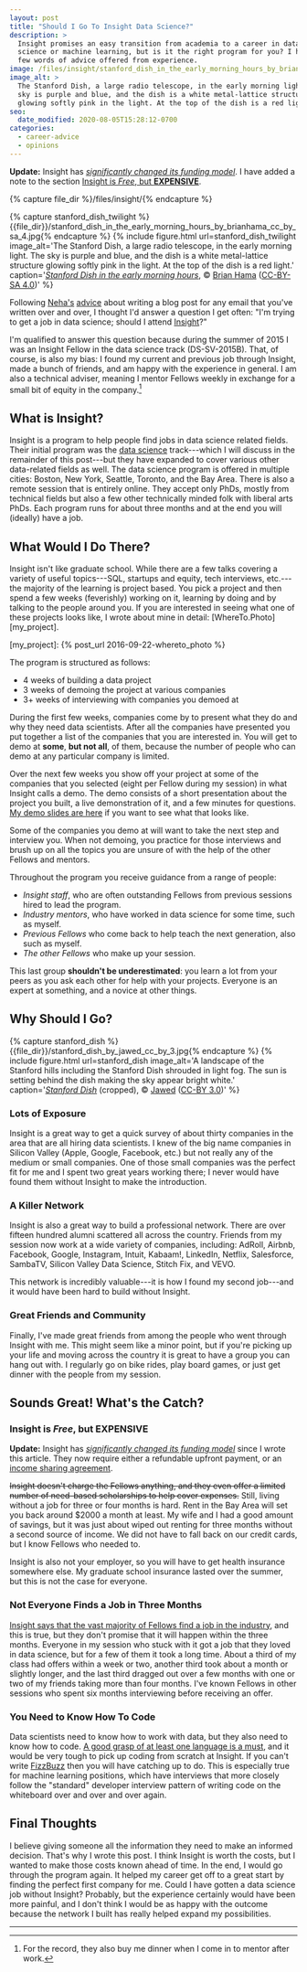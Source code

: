 ```yaml
---
layout: post
title: "Should I Go To Insight Data Science?"
description: >
  Insight promises an easy transition from academia to a career in data
  science or machine learning, but is it the right program for you? I have a
  few words of advice offered from experience.
image: /files/insight/stanford_dish_in_the_early_morning_hours_by_brianhama_cc_by_sa_4.jpg
image_alt: >
  The Stanford Dish, a large radio telescope, in the early morning light. The
  sky is purple and blue, and the dish is a white metal-lattice structure
  glowing softly pink in the light. At the top of the dish is a red light.
seo:
  date_modified: 2020-08-05T15:28:12-0700
categories:
  - career-advice
  - opinions
---
```


**Update:** Insight has [_significantly changed its funding model_][funding].
I have added a note to the section [Insight is _Free_, but
**EXPENSIVE**][free].

[funding]: https://insightfellows.com/financing
[free]: #insight-is-free-but-expensive

{% capture file_dir %}/files/insight/{% endcapture %}

{% capture stanford_dish_twilight %}{{file_dir}}/stanford_dish_in_the_early_morning_hours_by_brianhama_cc_by_sa_4.jpg{% endcapture %}
{% include figure.html
  url=stanford_dish_twilight
  image_alt='The Stanford Dish, a large radio telescope, in the early morning
    light. The sky is purple and blue, and the dish is a white metal-lattice
    structure glowing softly pink in the light. At the top of the dish is a
    red light.'
  caption='<a href="https://commons.wikimedia.org/wiki/File:Stanford_Dish_in_the_early_morning_hours.jpg"><em>Stanford Dish in the early morning hours</em></a>, © <a href="https://en.wikipedia.org/wiki/User:Brianhama">Brian Hama</a> (<a href="https://creativecommons.org/licenses/by-sa/4.0/deed.en">CC-BY-SA 4.0</a>)'
%}

Following [Neha's][neha] [advice][advice] about writing a blog post for any
email that you've written over and over, I thought I'd answer a question I get
often: "I'm trying to get a job in data science; should I attend
[Insight][insight]?"

[neha]: https://twitter.com/nerdneha
[advice]: https://twitter.com/math_rachel/status/822958139343446016
[insight]: https://www.insightdatascience.com/

I'm qualified to answer this question because during the summer of 2015 I was
an Insight Fellow in the data science track (DS-SV-2015B). That, of course, is
also my bias: I found my current and previous job through Insight, made a
bunch of friends, and am happy with the experience in general. I am also a
technical adviser, meaning I mentor Fellows weekly in exchange for a small bit
of equity in the company.[^1]

## What is Insight?

Insight is a program to help people find jobs in data science related fields.
Their initial program was the [data science][insight] track---which I will
discuss in the remainder of this post---but they have expanded to cover
various other data-related fields as well. The data science program is offered
in multiple cities: Boston, New York, Seattle, Toronto, and the Bay Area.
There is also a remote session that is entirely online. They accept only PhDs,
mostly from technical fields but also a few other technically minded folk with
liberal arts PhDs. Each program runs for about three months and at the end you
will (ideally) have a job.

## What Would I Do There?

Insight isn't like graduate school. While there are a few talks covering a
variety of useful topics---SQL, startups and equity, tech interviews,
etc.---the majority of the learning is project based. You pick a project and
then spend a few weeks (feverishly) working on it, learning by doing and by
talking to the people around you. If you are interested in seeing what one of
these projects looks like, I wrote about mine in detail:
[WhereTo.Photo][my_project].

[my_project]: {% post_url 2016-09-22-whereto_photo %}

The program is structured as follows:

- 4 weeks of building a data project
- 3 weeks of demoing the project at various companies
- 3+ weeks of interviewing with companies you demoed at

During the first few weeks, companies come by to present what they do and why
they need data scientists. After all the companies have presented you put
together a list of the companies that you are interested in. You will get to
demo at **some**, **but not all**, of them, because the number of people who
can demo at any particular company is limited.

Over the next few weeks you show off your project at some of the companies
that you selected (eight per Fellow during my session) in what Insight calls a
demo. The demo consists of a short presentation about the project you built, a
live demonstration of it, and a few minutes for questions. [My demo slides are
here][demo] if you want to see what that looks like.

[demo]: https://docs.google.com/presentation/d/1BwKT9-hDt0jHaCS6qjVlPptYKe5CkCwQUpqdT4GI8hM/edit?usp=sharing


Some of the companies you demo at will want to take the next step and
interview you. When not demoing, you practice for those interviews and brush
up on all the topics you are unsure of with the help of the other Fellows and
mentors.

Throughout the program you receive guidance from a range of people:

- _Insight staff_, who are often outstanding Fellows from previous sessions
hired to lead the program.
- _Industry mentors_, who have worked in data science for some time, such as
myself.
- _Previous Fellows_ who come back to help teach the next generation, also
such as myself.
- _The other Fellows_ who make up your session.

This last group **shouldn't be underestimated**: you learn a lot from your
peers as you ask each other for help with your projects. Everyone is an expert
at something, and a novice at other things.

## Why Should I Go?

{% capture stanford_dish %}{{file_dir}}/stanford_dish_by_jawed_cc_by_3.jpg{% endcapture %}
{% include figure.html
  url=stanford_dish
  image_alt='A landscape of the Stanford hills including the Stanford Dish
    shrouded in light fog. The sun is setting behind the dish making the sky
    appear bright white.'
  caption='<a href="https://commons.wikimedia.org/wiki/File:Stanford_Dish.jpg"><em>Stanford Dish</em></a> (cropped), © <a href="https://en.wikipedia.org/wiki/User:Jawed">Jawed</a> (<a href="https://creativecommons.org/licenses/by/3.0/deed.en">CC-BY 3.0</a>)'
%}

### Lots of Exposure

Insight is a great way to get a quick survey of about thirty companies in the
area that are all hiring data scientists. I knew of the big name companies in
Silicon Valley (Apple, Google, Facebook, etc.) but not really any of the
medium or small companies. One of those small companies was the perfect fit
for me and I spent two great years working there; I never would have found
them without Insight to make the introduction.

### A Killer Network

Insight is also a great way to build a professional network. There are over 
fifteen hundred alumni scattered all across the country. Friends from my
session now work at a wide variety of companies, including:
AdRoll, 
Airbnb, 
Facebook, 
Google, 
Instagram, 
Intuit, 
Kabaam!, 
LinkedIn, 
Netflix, 
Salesforce, 
SambaTV, 
Silicon Valley Data Science, 
Stitch Fix, 
and
VEVO.

This network is incredibly valuable---it is how I found my second job---and it
would have been hard to build without Insight.

### Great Friends and Community

Finally, I've made great friends from among the people who went through
Insight with me. This might seem like a minor point, but if you're picking up
your life and moving across the country it is great to have a group you can
hang out with. I regularly go on bike rides, play board games, or just get
dinner with the people from my session.

## Sounds Great! What's the Catch?

### Insight is _Free_, but **EXPENSIVE**

**Update:** Insight has [_significantly changed its funding model_][funding]
since I wrote this article. They now require either a refundable upfront
payment, or an [income sharing agreement][isa].

[isa]: https://en.wikipedia.org/wiki/Income_share_agreement

~~Insight doesn't charge the Fellows anything, and they even offer a limited
number of need-based scholarships to help cover expenses.~~ Still, living
without a job for three or four months is hard. Rent in the Bay Area will set
you back around $2000 a month at least. My wife and I had a good amount of
savings, but it was just about wiped out renting for three months without a
second source of income. We did not have to fall back on our credit cards, but
I know Fellows who needed to.

Insight is also not your employer, so you will have to get health insurance
somewhere else. My graduate school insurance lasted over the summer, but this
is not the case for everyone.

### Not Everyone Finds a Job in Three Months

[Insight says that the vast majority of Fellows find a job in the
industry][faq], and this is true, but they don't promise that it will happen
within the three months. Everyone in my session who stuck with it got a job
that they loved in data science, but for a few of them it took a long time.
About a third of my class had offers within a week or two, another third took
about a month or slightly longer, and the last third dragged out over a few
months with one or two of my friends taking more than four months. I've known
Fellows in other sessions who spent six months interviewing before receiving
an offer.

[faq]: https://www.insightdatascience.com/faq

### You Need to Know How To Code

Data scientists need to know how to work with data, but they also need to know
how to code. [A good grasp of at least one language is a must][prepare], and
it would be very tough to pick up coding from scratch at Insight. If you can't
write [FizzBuzz][fizz] then you will have catching up to do. This is
especially true for machine learning positions, which have interviews that
more closely follow the "standard" developer interview pattern of writing code
on the whiteboard over and over and over again.

[prepare]: https://blog.insightdatascience.com/preparing-for-the-transition-to-data-science-e9194c90b42c
[fizz]: https://imranontech.com/2007/01/24/using-fizzbuzz-to-find-developers-who-grok-coding/

## Final Thoughts

I believe giving someone all the information they need to make an informed
decision. That's why I wrote this post. I think Insight is worth the costs,
but I wanted to make those costs known ahead of time. In the end, I would go
through the program again. It helped my career get off to a great start by
finding the perfect first company for me. Could I have gotten a data science
job without Insight? Probably, but the experience certainly would have been
more painful, and I don't think I would be as happy with the outcome because
the network I built has really helped expand my possibilities.

---

[^1]: For the record, they also buy me dinner when I come in to mentor after work.
